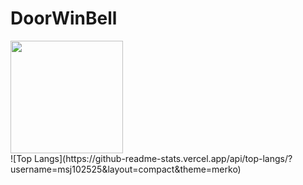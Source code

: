 # DoorWinBell
<!-- 스타일 옵션: merko, radical, merko, gruvbox, tokyonight, onedark, cobalt, synthwave, highcontrast, dracula -->

<div>
  <img height="180em" src="https://github-readme-stats-sigma-five.vercel.app/api?username=msj102525&show_icons=true&theme=merko&include_all_commits=true&count_private=true"/>
</div>
![Top Langs](https://github-readme-stats.vercel.app/api/top-langs/?username=msj102525&layout=compact&theme=merko)
